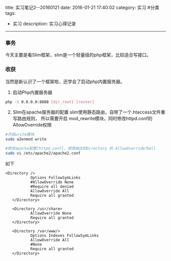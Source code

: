 title: 实习笔记2--20160121
date: 2016-01-21 17:40:02
category: 实习 #分类
tags:
- 实习
description: 实习心得记录
---
### 事务
今天主要是看Slim框架，slim是一个轻量级的php框架，比较适合写接口。

### 收获
当然是新认识了一个框架啦，还学会了启动php内置服务器。

1. 启动Php内置服务器
```bash
php -S 0.0.0.0:8088 [dir_root] [router]

```

2. Slim在apache服务器的配置
slim使用静态路由，自带了一个.htaccess文件重写路由规则，
所以需要开启 mod_rewrite模块，同时修改httpd.conf的AllowOverride权限
```bash
#开启write模块
sudo a2enmod write

#修改apache配置[httpd.conf]，使得相应的Directory 的 AllowOverride为all
sudo vi /etc/apache2/apache2.conf

```
如下
```
<Directory />
           Options FollowSymLinks
           #AllowOverride None
           #Require all denied
           AllowOverride All
           Require all granted
   </Directory>

   <Directory /usr/share>
           AllowOverride None
           Require all granted
   </Directory>

   <Directory /var/www/>
           Options Indexes FollowSymLinks
           AllowOverride All
           #None
           Require all granted
   </Directory>


```